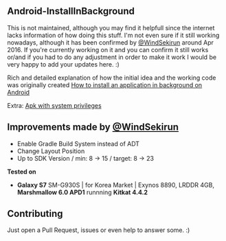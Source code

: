 ## Android-InstallInBackground

This is not maintained, although you may find it helpfull since the internet lacks information of how doing this stuff. I'm not even sure if it still working nowadays, although it has been confirmed by [@WindSekirun](https://github.com/WindSekirun) around Apr 2016. If you're currently working on it and you can confirm it still works or/and if you had to do any adjustment in order to make it work I would be very happy to add your updates here. :)

Rich and detailed explanation of how the initial idea and the working code was originally created [How to install an application in background on Android](https://paulononaka.wordpress.com/2011/07/02/how-to-install-a-application-in-background-on-android/)

Extra: [Apk with system privileges](https://paulononaka.wordpress.com/2011/10/19/apk-with-system-privileges/)

## Improvements made by [@WindSekirun](https://github.com/WindSekirun) 

- Enable Gradle Build System instead of ADT
- Change Layout Position
- Up to SDK Version / min: 8 -> 15 / target: 8 -> 23

**Tested on**

- **Galaxy S7** SM-G930S | for Korea Market | Exynos 8890, LRDDR 4GB, **Marshmallow 6.0 APD1** runnning **Kitkat 4.4.2**

## Contributing 

Just open a Pull Request, issues or even help to answer some. :)
